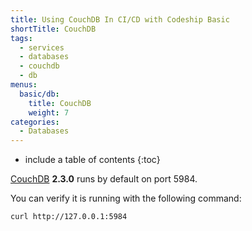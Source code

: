 ```yaml
---
title: Using CouchDB In CI/CD with Codeship Basic
shortTitle: CouchDB
tags:
  - services
  - databases
  - couchdb
  - db
menus:
  basic/db:
    title: CouchDB
    weight: 7
categories:
  - Databases    
---
```


* include a table of contents
{:toc}

[CouchDB](https://couchdb.apache.org) **2.3.0** runs by default on port 5984.

You can verify it is running with the following command:

```shell
curl http://127.0.0.1:5984
```
